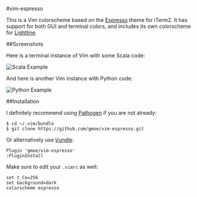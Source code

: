 #vim-espresso

[Espresso]: https://github.com/mbadolato/iTerm2-Color-Schemes#espresso
[Lightline]: https://github.com/itchyny/lightline.vim

This is a Vim colorscheme based on the [Espresso][] theme for iTerm2. It has
support for both GUI and terminal colors, and includes its own colorscheme for
[Lightline][].

##Screenshots

Here is a terminal instance of Vim with some Scala code:

![Scala Example](https://raw.githubusercontent.com/gmoe/vim-espresso/gh-pages/images/scala.png)

And here is another Vim instance with Python code:

![Python Example](https://raw.githubusercontent.com/gmoe/vim-espresso/gh-pages/images/python.png)

##Installation

[Pathogen]: https://github.com/tpope/vim-pathogen
[Vundle]: https://github.com/gmarik/vundle

I definitely recommend using [Pathogen][] if you are not already:

    $ cd ~/.vim/bundle
    $ git clone https://github.com/gmoe/vim-espresso.git

Or alternatively use [Vundle][]: 

    Plugin 'gmoe/vim-espresso'
    :PluginInstall

Make sure to edit your `.vimrc` as well:

    set t_Co=256
    set background=dark
    colorscheme espresso
